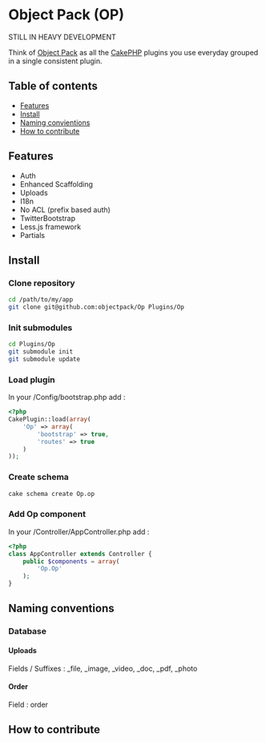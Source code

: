 
# Object Pack (OP)

STILL IN HEAVY DEVELOPMENT

Think of [Object Pack](http://objectpack.com) as all the [CakePHP](http://cakephp.org) plugins you use everyday grouped in a single consistent plugin.   

<a name="table_of_contents"></a>
## Table of contents

* [Features](#features)
* [Install](#install)
* [Naming convientions](#conventions)
* [How to contribute](#contribute)

<a name="features"></a>
## Features

* Auth
* Enhanced Scaffolding
* Uploads
* I18n
* No ACL (prefix based auth)
* TwitterBootstrap
* Less.js framework
* Partials

<a name="install"></a>
## Install

### Clone repository

```bash
cd /path/to/my/app
git clone git@github.com:objectpack/Op Plugins/Op
```

### Init submodules

```bash
cd Plugins/Op
git submodule init
git submodule update
```

### Load plugin

In your /Config/bootstrap.php add :

```php
<?php
CakePlugin::load(array(
	'Op' => array(
		'bootstrap' => true,
		'routes' => true
	)
));
```
### Create schema

```bash
cake schema create Op.op
```

### Add Op component

In your /Controller/AppController.php add :

```php
<?php
class AppController extends Controller {
	public $components = array(
		'Op.Op'
	);
}
```

<a name="conventions"></a>
## Naming conventions

### Database

#### Uploads

Fields / Suffixes : _file, _image, _video, _doc, _pdf, _photo

#### Order

Field : order

<a name="contribute"></a>
## How to contribute

